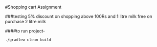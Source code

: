 #Shopping cart Assignment

###testing 5% discount on shopping above 100Rs and 1 litre milk free on purchase 2 litre milk 

####to run project-

`./gradlew clean build`